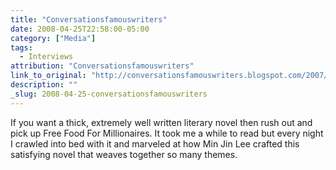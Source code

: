 ```yaml
---
title: "Conversationsfamouswriters"
date: 2008-04-25T22:58:00-05:00
category: ["Media"]
tags:
  - Interviews
attribution: "Conversationsfamouswriters"
link_to_original: "http://conversationsfamouswriters.blogspot.com/2007/07/min-jin-lee-free-food-for-millionaires.html"
description: ""
_slug: 2008-04-25-conversationsfamouswriters
---
```


If you want a thick, extremely well written literary novel then rush out and pick up Free Food For Millionaires. It took me a while to read but every night I crawled into bed with it and marveled at how Min Jin Lee crafted this satisfying novel that weaves together so many themes.
